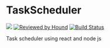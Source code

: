 # TaskScheduler
[![](https://img.shields.io/badge/development-in%20progress-blue.svg)]()
[![Reviewed by Hound](https://img.shields.io/badge/Reviewed_by-Hound-8E64B0.svg)](https://houndci.com)
[![Build Status](https://travis-ci.com/davidokonji/TaskScheduler.svg?branch=staging)](https://travis-ci.com/davidokonji/TaskScheduler)

Task scheduler using react and node js
